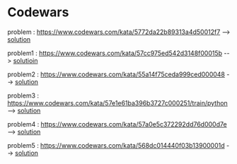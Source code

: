 # Codewars 
problem : https://www.codewars.com/kata/5772da22b89313a4d50012f7 --> 
[solution](https://github.com/ehalt/py/blob/main/Solutions/CW/grasshopper.py)

problem1 : https://www.codewars.com/kata/57cc975ed542d3148f00015b --> [solutioin](https://github.com/ehalt/py/blob/main/Solutions/CW/you-only-need-one.py)

problem2 : https://www.codewars.com/kata/55a14f75ceda999ced000048  --> [solution](https://github.com/ehalt/py/blob/main/Solutions/CW/Template_strings.py)

problem3 : https://www.codewars.com/kata/57e1e61ba396b3727c000251/train/python --> [solution](https://github.com/ehalt/py/blob/main/Solutions/CW/Training-on-String-cleaning.py)

problem4 : https://www.codewars.com/kata/57a0e5c372292dd76d000d7e --> [solution](https://github.com/ehalt/py/blob/main/Solutions/CW/String_repeat.py) 

problem5 : https://www.codewars.com/kata/568dc014440f03b13900001d --> [solution](https://github.com/ehalt/py/blob/main/Solutions/CW/Bartender-drinks.py)


